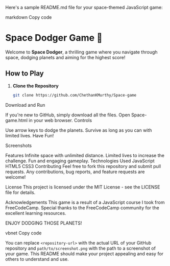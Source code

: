 Here's a sample README.md file for your space-themed JavaScript game:

markdown
Copy code
# Space Dodger Game 🚀

Welcome to **Space Dodger**, a thrilling game where you navigate through space, dodging planets and aiming for the highest score!

## How to Play

1. **Clone the Repository**
   ```bash
   git clone https://github.com/ChethanKMurthy/Space-game
Download and Run

If you're new to GitHub, simply download all the files.
Open Space-game.html in your web browser.
Controls

Use arrow keys to dodge the planets.
Survive as long as you can with limited lives.
Have Fun!

Screenshots

Features
Infinite space with unlimited distance.
Limited lives to increase the challenge.
Fun and engaging gameplay.
Technologies Used
JavaScript
HTML5
CSS3
Contributing
Feel free to fork this repository and submit pull requests. Any contributions, bug reports, and feature requests are welcome!

License
This project is licensed under the MIT License - see the LICENSE file for details.

Acknowledgements
This game is a result of a JavaScript course I took from FreeCodeCamp. Special thanks to the FreeCodeCamp community for the excellent learning resources.

ENJOY DODGING THOSE PLANETS!

vbnet
Copy code

You can replace `<repository-url>` with the actual URL of your GitHub repository and `path/to/screenshot.png` with the path to a screenshot of your game. This README should make your project appealing and easy for others to understand and use.





